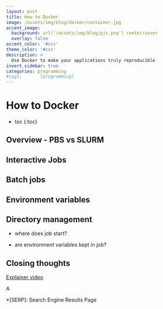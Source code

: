 ```yaml
---
layout: post
title: How to Docker
image: /assets/img/blog/docker/container.jpg
accent_image: 
  background: url('/assets/img/blog/pjs.png') center/cover
  overlay: false
accent_color: '#ccc'
theme_color: '#ccc'
description: >
  Use Docker to make your applications truly reproducible
invert_sidebar: true
categories: programming
#tags:       [programming]
---
```


# How to Docker




* toc
{:toc}

## Overview - PBS vs SLURM


## Interactive Jobs

## Batch jobs

## Environment variables

## Directory management

- where does job start?

- are environment variables kept in job?

## Closing thoughts

[Explainer video](https://www.youtube.com/watch?v=iNIflomRn00)

A

*[SERP]: Search Engine Results Page
